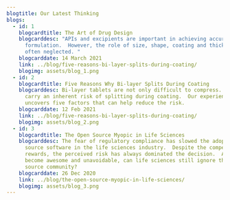 ```yaml
---
blogtitle: Our Latest Thinking
blogs:
  - id: 1
    blogcardtitle: The Art of Drug Design
    blogcarddesc: "APIs and excipients are important in achieving accurate molecular
      formulation.  However, the role of size, shape, coating and thickness is
      often neglected. "
    blogcarddate: 14 March 2021
    link: ../blog/five-reasons-bi-layer-splits-during-coating/
    blogimg: assets/blog_1.png
  - id: 2
    blogcardtitle: Five Reasons Why Bi-layer Splits During Coating
    blogcarddesc: Bi-layer tablets are not only difficult to compress.  They also
      carry an inherent risk of splitting during coating.  Our experience
      uncovers five factors that can help reduce the risk.
    blogcarddate: 12 Feb 2021
    link: ../blog/five-reasons-bi-layer-splits-during-coating/
    blogimg: assets/blog_2.png
  - id: 3
    blogcardtitle: The Open Source Myopic in Life Sciences
    blogcarddesc: The fear of regulatory compliance has slowed the adoption of open
      source software in the life sciences industry.  Despite the compelling
      rewards, the perceived risk has always dominated the decision.  As they
      become awesome and unavoidable, can life sciences still ignore the open
      source community?
    blogcarddate: 26 Dec 2020
    link: ../blog/the-open-source-myopic-in-life-sciences/
    blogimg: assets/blog_3.png
---
```

